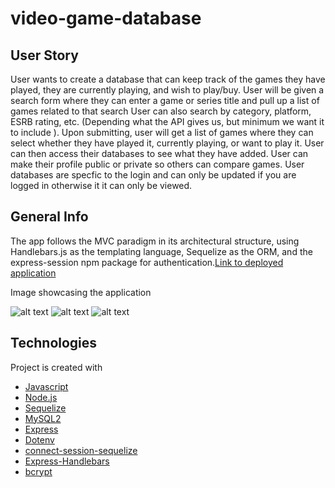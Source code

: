 # video-game-database

## User Story

User wants to create a database that can keep track of the games they have played, they are currently playing, and wish to play/buy.
User  will be given a search form where they can enter a game or series title and pull up a list of games related to that search
User can also search by category, platform, ESRB rating, etc. (Depending what the API gives us, but minimum we want it to include ).
Upon submitting, user will get a list of games where they can select whether they have played it, currently playing, or want to play it.
User can then access their databases to see what they have added.
User can make their profile public or private so others can compare games.
User databases are specfic to the login and can only be updated if you are logged in otherwise it it can only be viewed.

## General Info
The app follows the MVC paradigm in its architectural structure, using Handlebars.js as the templating language, Sequelize as the ORM, and the express-session npm package for authentication.[Link to deployed application](https://....herokuapp.com/)

Image showcasing the application 

![alt text]()
![alt text]()
![alt text]()

## Technologies
Project is created with 
* [Javascript](https://www.javascript.com/)
* [Node.js](https://nodejs.org/en/)
* [Sequelize](https://www.npmjs.com/package/sequelize)
* [MySQL2](https://www.npmjs.com/package/mysql2)
* [Express](https://www.npmjs.com/package/express)
* [Dotenv](https://www.npmjs.com/package/dotenv)
* [connect-session-sequelize](https://www.npmjs.com/package/connect-session-sequelize)
* [Express-Handlebars](https://www.npmjs.com/package/express-handlebars)
* [bcrypt](https://www.npmjs.com/package/bcrypt)